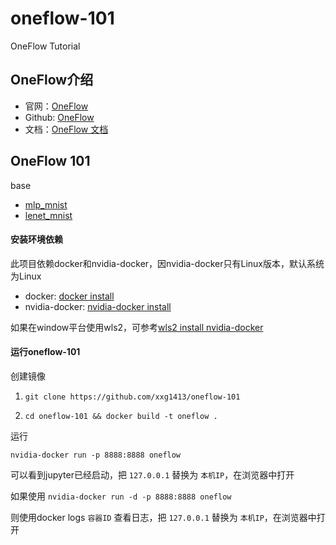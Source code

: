 # oneflow-101

OneFlow Tutorial


## OneFlow介绍

- 官网：[OneFlow](https://oneflow.org/pro.html)
- Github: [OneFlow](https://github.com/Oneflow-Inc/oneflow)
- 文档：[OneFlow 文档](https://docs.oneflow.org/)


## OneFlow 101

base
- [mlp_mnist](./base/mlp_mnist.ipynb)
- [lenet_mnist](./base/lenet_mnist_train.ipynb)


#### 安装环境依赖

此项目依赖docker和nvidia-docker，因nvidia-docker只有Linux版本，默认系统为Linux

- docker: [docker install](https://docs.docker.com/engine/install/)
- nvidia-docker: [nvidia-docker install](https://github.com/NVIDIA/nvidia-docker)

如果在window平台使用wls2，可参考[wls2 install nvidia-docker](https://developer.nvidia.com/blog/announcing-cuda-on-windows-subsystem-for-linux-2/) 


#### 运行oneflow-101

创建镜像

1. `git clone https://github.com/xxg1413/oneflow-101`

2. `cd oneflow-101 && docker build -t oneflow .`


运行

`nvidia-docker run -p 8888:8888 oneflow`

可以看到jupyter已经启动，把 `127.0.0.1` 替换为 `本机IP`，在浏览器中打开


如果使用 `nvidia-docker run -d -p 8888:8888 oneflow`

则使用docker logs `容器ID` 查看日志，把 `127.0.0.1` 替换为 `本机IP`，在浏览器中打开
